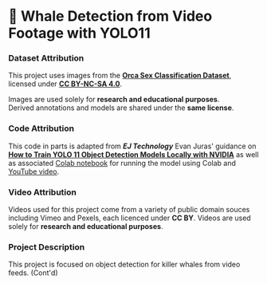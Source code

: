 # 🐋 Whale Detection from Video Footage with YOLO11

### Dataset Attribution

This project uses images from the [**Orca Sex Classification Dataset**](https://www.kaggle.com/datasets/ayodejiadeyemo/orca-sex-classification-dataset), licensed under **[CC BY-NC-SA 4.0](https://creativecommons.org/licenses/by-nc-sa/4.0/)**.

Images are used solely for **research and educational purposes**.  
Derived annotations and models are shared under the **same license**.


### Code Attribution 
This code in parts is adapted from ***EJ Technology*** Evan Juras' guidance on [**How to Train YOLO 11 Object Detection Models Locally with NVIDIA**](https://www.ejtech.io/learn/train-yolo-models) as well as associated [Colab notebook](https://colab.research.google.com/github/EdjeElectronics/Train-and-Deploy-YOLO-Models/blob/main/Train_YOLO_Models.ipynb#scrollTo=DfKspYasCzC8) for running the model using Colab and [YouTube video](https://www.youtube.com/watch?v=r0RspiLG260&t=628s).  

### Video Attribution 
Videos used for this project come from a variety of public domain souces including Vimeo and Pexels, each licenced under **CC BY**. Videos are used solely for **research and educational purposes**.   

### Project Description 
This project is focused on object detection for killer whales from video feeds. (Cont'd)
